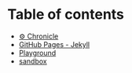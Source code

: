 # Table of contents

* [⚙ Chronicle](README.md)
* [GitHub Pages - Jekyll](index.md)
* [Playground](page-1.md)
* [sandbox](page-2.md)
